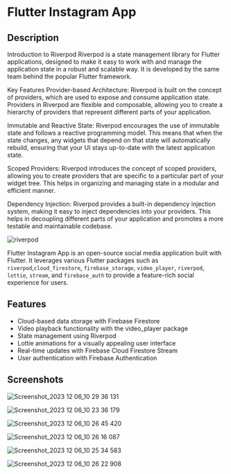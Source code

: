 # Flutter Instagram App


## Description
Introduction to Riverpod
Riverpod is a state management library for Flutter applications, designed to make it easy to work with and manage the application state in a robust and scalable way. It is developed by the same team behind the popular Flutter framework.

Key Features
Provider-based Architecture: Riverpod is built on the concept of providers, which are used to expose and consume application state. Providers in Riverpod are flexible and composable, allowing you to create a hierarchy of providers that represent different parts of your application.

Immutable and Reactive State: Riverpod encourages the use of immutable state and follows a reactive programming model. This means that when the state changes, any widgets that depend on that state will automatically rebuild, ensuring that your UI stays up-to-date with the latest application state.

Scoped Providers: Riverpod introduces the concept of scoped providers, allowing you to create providers that are specific to a particular part of your widget tree. This helps in organizing and managing state in a modular and efficient manner.

Dependency Injection: Riverpod provides a built-in dependency injection system, making it easy to inject dependencies into your providers. This helps in decoupling different parts of your application and promotes a more testable and maintainable codebase.

![riverpod](https://github.com/majid2851/flutter_instagram/assets/46685643/db6bcbff-8072-4c40-840c-44728e7d6136)




Flutter Instagram App is an open-source social media application built with Flutter.
 It leverages various Flutter packages such as  `riverpod`,`cloud_firestore`, `firebase_storage`, `video_player`, `riverpod`, `lottie`, `stream`, and `firebase_auth`
 to provide a feature-rich social experience for users.

## Features

- Cloud-based data storage with Firebase Firestore
- Video playback functionality with the video_player package
- State management using Riverpod
- Lottie animations for a visually appealing user interface
- Real-time updates with Firebase Cloud Firestore Stream
- User authentication with Firebase Authentication

## Screenshots
![Screenshot_2023 12 06_10 29 36 131](https://github.com/majid2851/flutter_instagram/assets/46685643/775a0b14-01ba-42c2-bc27-2358bf5e7989)

![Screenshot_2023 12 06_10 23 36 179](https://github.com/majid2851/flutter_instagram/assets/46685643/ed8b9a34-3b31-4f4b-bfbb-603551f930f8)

![Screenshot_2023 12 06_10 26 45 420](https://github.com/majid2851/flutter_instagram/assets/46685643/90649f5c-bf89-4c05-b2c5-4e3b2f09f280)

![Screenshot_2023 12 06_10 26 16 087](https://github.com/majid2851/flutter_instagram/assets/46685643/bd2e84d6-1f2c-426b-b4f9-368b836937da)

![Screenshot_2023 12 06_10 25 34 583](https://github.com/majid2851/flutter_instagram/assets/46685643/6825ccc5-4ce2-4fe3-a889-5b8b02cf3641)

![Screenshot_2023 12 06_10 26 22 908](https://github.com/majid2851/flutter_instagram/assets/46685643/2029be93-b76d-4a62-a2fa-637c3b00ca38)















